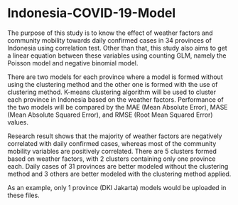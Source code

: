 # Indonesia-COVID-19-Model

The purpose of this study is to know the effect of weather factors and community mobility towards daily confirmed cases in 34 provinces of Indonesia using correlation test. Other than that, this study also aims to get a linear equation between these variables using counting GLM, namely the Poisson model and negative binomial model. 

There are two models for each province where a model is formed without using the clustering method and the other one is formed with the use of clustering method. K-means clustering algorithm will be used to cluster each province in Indonesia based on the weather factors. Performance of the two models will be compared by the MAE (Mean Absolute Error), MASE (Mean Absolute Squared Error), and RMSE (Root Mean Squared Error) values. 

Research result shows that the majority of weather factors are negatively correlated with daily confirmed cases, whereas most of the community mobility variables are positively correlated. There are 5 clusters formed based on weather factors, with 2 clusters containing only one province each. Daily cases of 31 provinces are better modeled without the clustering method and 3 others are better modeled with the clustering method applied.

As an example, only 1 province (DKI Jakarta) models would be uploaded in these files.
